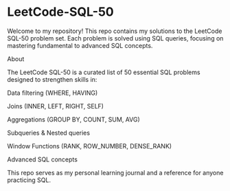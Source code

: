 # LeetCode-SQL-50
Welcome to my repository! 
This repo contains my solutions to the LeetCode SQL-50 problem set. Each problem is solved using SQL queries, focusing on mastering fundamental to advanced SQL concepts.

About

The LeetCode SQL-50 is a curated list of 50 essential SQL problems designed to strengthen skills in:

Data filtering (WHERE, HAVING)

Joins (INNER, LEFT, RIGHT, SELF)

Aggregations (GROUP BY, COUNT, SUM, AVG)

Subqueries & Nested queries

Window Functions (RANK, ROW_NUMBER, DENSE_RANK)

Advanced SQL concepts

This repo serves as my personal learning journal and a reference for anyone practicing SQL.
